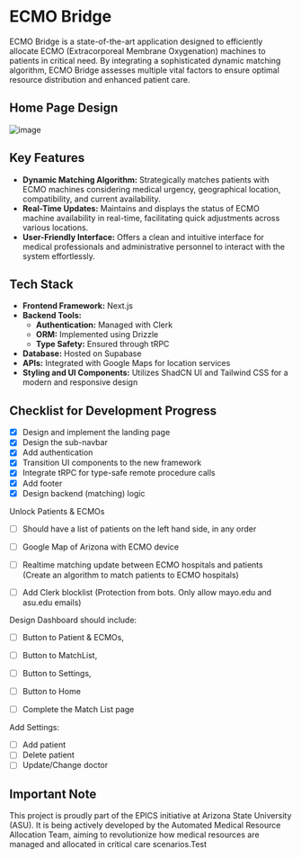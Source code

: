 # ECMO Bridge

ECMO Bridge is a state-of-the-art application designed to efficiently allocate ECMO (Extracorporeal Membrane Oxygenation) machines to patients in critical need. By integrating a sophisticated dynamic matching algorithm, ECMO Bridge assesses multiple vital factors to ensure optimal resource distribution and enhanced patient care.

## Home Page Design

![image](https://github.com/user-attachments/assets/136d6a06-3c10-4211-afb3-7216e7acd7e8)


## Key Features

- **Dynamic Matching Algorithm:** Strategically matches patients with ECMO machines considering medical urgency, geographical location, compatibility, and current availability.
- **Real-Time Updates:** Maintains and displays the status of ECMO machine availability in real-time, facilitating quick adjustments across various locations.
- **User-Friendly Interface:** Offers a clean and intuitive interface for medical professionals and administrative personnel to interact with the system effortlessly.

## Tech Stack

- **Frontend Framework:** Next.js
- **Backend Tools:**
  - **Authentication:** Managed with Clerk
  - **ORM:** Implemented using Drizzle
  - **Type Safety:** Ensured through tRPC
- **Database:** Hosted on Supabase
- **APIs:** Integrated with Google Maps for location services
- **Styling and UI Components:** Utilizes ShadCN UI and Tailwind CSS for a modern and responsive design


## Checklist for Development Progress

- [x] Design and implement the landing page
- [x] Design the sub-navbar
- [x] Add authentication
- [x] Transition UI components to the new framework
- [x] Integrate tRPC for type-safe remote procedure calls
- [x] Add footer
- [x] Design backend (matching) logic

Unlock Patients & ECMOs
- [ ] Should have a list of patients on the left hand side, in any order
- [ ] Google Map of Arizona with ECMO device
- [ ] Realtime matching update between ECMO hospitals and patients (Create an algorithm to match patients to ECMO hospitals)

- [ ]  Add Clerk blocklist (Protection from bots. Only allow mayo.edu and asu.edu emails)
       
Design Dashboard should include:
- [ ] Button to Patient & ECMOs,
- [ ] Button to MatchList,
- [ ] Button to Settings,
- [ ] Button to Home
      
- [ ] Complete the Match List page

Add Settings:
- [ ] Add patient
- [ ] Delete patient
- [ ] Update/Change doctor

## Important Note

This project is proudly part of the EPICS initiative at Arizona State University (ASU). It is being actively developed by the Automated Medical Resource Allocation Team, aiming to revolutionize how medical resources are managed and allocated in critical care scenarios.Test
